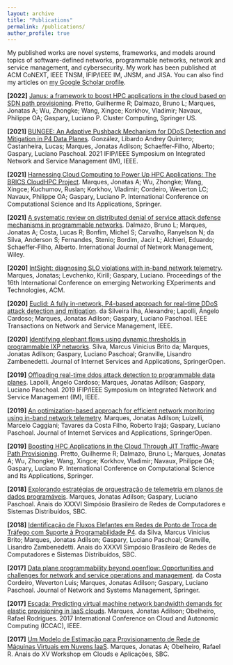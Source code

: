 ```yaml
---
layout: archive
title: "Publications"
permalink: /publications/
author_profile: true
---
```


My published works are novel systems, frameworks, and models around topics of software-defined networks, programmable networks, network and service management, and cybersecurity. My work has been published at ACM CoNEXT, IEEE TNSM, IFIP/IEEE IM, JNSM, and JISA. You can also find my articles on [my Google Scholar profile](https://scholar.google.com/citations?user=20R9TQ4AAAAJ).

**[2022]** [Janus: a framework to boost HPC applications in the cloud based on SDN path provisioning](https://link.springer.com/article/10.1007/s10586-021-03470-6). Pretto, Guilherme R; Dalmazo, Bruno L; Marques, Jonatas A; Wu, Zhongke; Wang, Xingce; Korkhov, Vladimir; Navaux, Philippe OA; Gaspary, Luciano P. Cluster Computing, Springer US.

**[2021]** [BUNGEE: An Adaptive Pushback Mechanism for DDoS Detection and Mitigation in P4 Data Planes](https://ieeexplore.ieee.org/abstract/document/9463992). González, Libardo Andrey Quintero; Castanheira, Lucas; Marques, Jonatas Adilson; Schaeffer-Filho, Alberto; Gaspary, Luciano Paschoal. 2021 IFIP/IEEE Symposium on Integrated Network and Service Management (IM), IEEE.

**[2021]** [Harnessing Cloud Computing to Power Up HPC Applications: The BRICS CloudHPC Project](https://link.springer.com/chapter/10.1007/978-3-030-87010-2_24). Marques, Jonatas A; Wu, Zhongke; Wang, Xingce; Kuchumov, Ruslan; Korkhov, Vladimir; Cordeiro, Weverton LC; Navaux, Philippe OA; Gaspary, Luciano P. International Conference on Computational Science and Its Applications, Springer.

**[2021]** [A systematic review on distributed denial of service attack defense mechanisms in programmable networks](https://onlinelibrary.wiley.com/doi/abs/10.1002/nem.2163). Dalmazo, Bruno L; Marques, Jonatas A; Costa, Lucas R; Bonfim, Michel S; Carvalho, Ranyelson N; da Silva, Anderson S; Fernandes, Stenio; Bordim, Jacir L; Alchieri, Eduardo; Schaeffer‐Filho, Alberto. International Journal of Network Management, Wiley.

**[2020]** [IntSight: diagnosing SLO violations with in-band network telemetry](https://dl.acm.org/doi/abs/10.1145/3386367.3431306). Marques, Jonatas; Levchenko, Kirill; Gaspary, Luciano. Proceedings of the 16th International Conference on emerging Networking EXperiments and Technologies, ACM.

**[2020]** [Euclid: A fully in-network, P4-based approach for real-time DDoS attack detection and mitigation](https://ieeexplore.ieee.org/abstract/document/9311137). da Silveira Ilha, Alexandre; Lapolli, Ângelo Cardoso; Marques, Jonatas Adilson; Gaspary, Luciano Paschoal. IEEE Transactions on Network and Service Management, IEEE.

**[2020]** [Identifying elephant flows using dynamic thresholds in programmable IXP networks](https://link.springer.com/article/10.1186/s13174-020-00131-6). Silva, Marcus Vinicius Brito da; Marques, Jonatas Adilson; Gaspary, Luciano Paschoal; Granville, Lisandro Zambenedetti. Journal of Internet Services and Applications, SpringerOpen.

**[2019]** [Offloading real-time ddos attack detection to programmable data planes](https://ieeexplore.ieee.org/abstract/document/8717869). Lapolli, Ângelo Cardoso; Marques, Jonatas Adilson; Gaspary, Luciano Paschoal. 2019 IFIP/IEEE Symposium on Integrated Network and Service Management (IM), IEEE.

**[2019]** [An optimization-based approach for efficient network monitoring using in-band network telemetry](https://link.springer.com/article/10.1186/s13174-019-0112-0). Marques, Jonatas Adilson; Luizelli, Marcelo Caggiani; Tavares da Costa Filho, Roberto Irajá; Gaspary, Luciano Paschoal. Journal of Internet Services and Applications, SpringerOpen.

**[2019]** [Boosting HPC Applications in the Cloud Through JIT Traffic-Aware Path Provisioning](https://link.springer.com/chapter/10.1007/978-3-030-24305-0_52). Pretto, Guilherme R; Dalmazo, Bruno L; Marques, Jonatas A; Wu, Zhongke; Wang, Xingce; Korkhov, Vladimir; Navaux, Philippe OA; Gaspary, Luciano P. International Conference on Computational Science and Its Applications, Springer.

**[2018]** [Explorando estratégias de orquestração de telemetria em planos de dados programáveis](https://sol.sbc.org.br/index.php/sbrc/article/view/2495). Marques, Jonatas Adilson; Gaspary, Luciano Paschoal. Anais do XXXVI Simpósio Brasileiro de Redes de Computadores e Sistemas Distribuídos, SBC.

**[2018]** [Identificação de Fluxos Elefantes em Redes de Ponto de Troca de Tráfego com Suporte à Programabilidade P4](https://sol.sbc.org.br/index.php/sbrc/article/view/2483). da Silva, Marcus Vinicius Brito; Marques, Jonatas Adilson; Gaspary, Luciano Paschoal; Granville, Lisandro Zambenedetti. Anais do XXXVI Simpósio Brasileiro de Redes de Computadores e Sistemas Distribuídos, SBC.

**[2017]** [Data plane programmability beyond openflow: Opportunities and challenges for network and service operations and management](https://link.springer.com/article/10.1007/s10922-017-9423-2). da Costa Cordeiro, Weverton Luis; Marques, Jonatas Adilson; Gaspary, Luciano Paschoal. Journal of Network and Systems Management, Springer.

**[2017]** [Escada: Predicting virtual machine network bandwidth demands for elastic provisioning in IaaS clouds](https://ieeexplore.ieee.org/abstract/document/8064050). Marques, Jonatas Adilson; Obelheiro, Rafael Rodrigues. 2017 International Conference on Cloud and Autonomic Computing (ICCAC), IEEE.

**[2017]** [Um Modelo de Estimação para Provisionamento de Rede de Máquinas Virtuais em Nuvens IaaS](https://sol.sbc.org.br/index.php/wcga/article/view/2546). Marques, Jonatas A; Obelheiro, Rafael R. Anais do XV Workshop em Clouds e Aplicações, SBC.